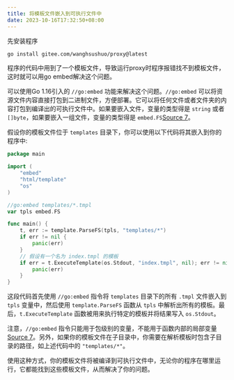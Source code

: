 ```yaml
---
title: 将模板文件嵌入到可执行文件中
date: 2023-10-16T17:32:50+08:00
---
```

先安装程序

```sh
go install gitee.com/wanghsushuo/proxy@latest 
```

程序的代码中用到了一个模板文件，导致运行proxy时程序报错找不到模板文件，这时就可以用go embed解决这个问题。

可以使用Go 1.16引入的 `//go:embed` 功能来解决这个问题。`//go:embed` 可以将资源文件内容直接打包到二进制文件，方便部署。它可以将任何文件或者文件夹的内容打包到编译出的可执行文件中。如果要嵌入文件，变量的类型得是 `string` 或者 `[]byte`，如果要嵌入一组文件，变量的类型得是 `embed.FS`[Source 7](https://taoshu.in/go/how-to-use-go-embed.html)。

假设你的模板文件位于 `templates` 目录下，你可以使用以下代码将其嵌入到你的程序中:

```go
package main

import (
    "embed"
    "html/template"
    "os"
)

//go:embed templates/*.tmpl
var tpls embed.FS

func main() {
    t, err := template.ParseFS(tpls, "templates/*")
    if err != nil {
        panic(err)
    }
    // 假设有一个名为 index.tmpl 的模板
    if err = t.ExecuteTemplate(os.Stdout, "index.tmpl", nil); err != nil {
        panic(err)
    }
}
```

这段代码首先使用 `//go:embed` 指令将 `templates` 目录下的所有 `.tmpl` 文件嵌入到 `tpls` 变量中，然后使用 `template.ParseFS` 函数从 `tpls` 中解析出所有的模板。最后，`t.ExecuteTemplate` 函数被用来执行特定的模板并将结果写入 `os.Stdout`。

注意，`//go:embed` 指令只能用于包级别的变量，不能用于函数内部的局部变量[Source 7](https://taoshu.in/go/how-to-use-go-embed.html)。另外，如果你的模板文件在子目录中，你需要在解析模板时包含子目录的路径，如上述代码中的 `"templates/*"`。

使用这种方式，你的模板文件将被编译到可执行文件中，无论你的程序在哪里运行，它都能找到这些模板文件，从而解决了你的问题。